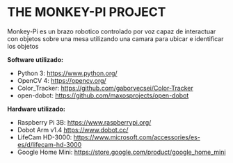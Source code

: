 # THE MONKEY-PI PROJECT

Monkey-Pi es un brazo robotico controlado por voz capaz de interactuar con objetos sobre una mesa utilizando una camara para ubicar e identificar los objetos

**Software utilizado:** 
  - Python 3: https://www.python.org/ 
  - OpenCV 4: https://opencv.org/ 
  - Color_Tracker: https://github.com/gaborvecsei/Color-Tracker  
  - open-dobot: https://github.com/maxosprojects/open-dobot
  
**Hardware utilizado:** 
  - Raspberry Pi 3B: https://www.raspberrypi.org/ 
  - Dobot Arm v1.4 https://www.dobot.cc/ 
  - LifeCam HD-3000: https://www.microsoft.com/accessories/es-es/d/lifecam-hd-3000 
  - Google Home Mini: https://store.google.com/product/google_home_mini
